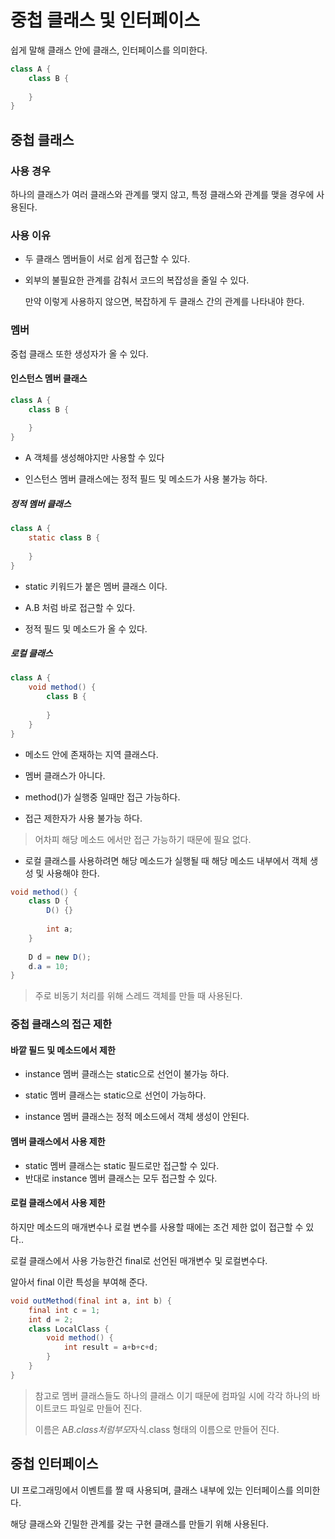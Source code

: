 # 중첩 클래스 및 인터페이스

쉽게 말해 클래스 안에 클래스, 인터페이스를 의미한다.

``` java
class A {
    class B {
        
    }
}
```

## 중첩 클래스

### 사용 경우

하나의 클래스가 여러 클래스와 관계를 맺지 않고, 특정 클래스와 관계를 맺을 경우에 사용된다.

### 사용 이유

- 두 클래스 멤버들이 서로 쉽게 접근할 수 있다.

- 외부의 불필요한 관계를 감춰서 코드의 복잡성을 줄일 수 있다.

  만약 이렇게 사용하지 않으면, 복잡하게 두 클래스 간의 관계를 나타내야 한다.

### 멤버

중첩 클래스 또한 생성자가 올 수 있다.

#### 인스턴스 멤버 클래스

``` java
class A {
    class B {
        
    }
}
```

- A 객체를 생성해야지만 사용할 수 있다

- 인스턴스 멤버 클래스에는 정적 필드 및 메소드가 사용 불가능 하다.

##### 정적 멤버 클래스

``` java
class A {
    static class B {
        
    }
}
```

- static 키워드가 붙은 멤버 클래스 이다.

- A.B 처럼 바로 접근할 수 있다.

- 정적 필드 및 메소드가 올 수 있다.

##### 로컬 클래스

``` java
class A {
    void method() {
        class B {
            
        }
    }
}
```

- 메소드 안에 존재하는 지역 클래스다.

- 멤버 클래스가 아니다.

- method()가 실행중 일때만 접근 가능하다.

- 접근 제한자가 사용 불가능 하다.

> 어차피 해당 메소드 에서만 접근 가능하기 때문에 필요 없다.

- 로컬 클래스를 사용하려면 해당 메소드가 실행될 때 해당 메소드 내부에서 객체 생성 및 사용해야 한다.

``` java
void method() {
    class D {
        D() {}
        
        int a;
    }
    
    D d = new D();
    d.a = 10;
}
```

> 주로 비동기 처리를 위해 스레드 객체를 만들 때 사용된다.

### 중첩 클래스의 접근 제한

#### 바깥 필드 및 메소드에서 제한

- instance 멤버 클래스는 static으로 선언이 불가능 하다.

- static 멤버 클래스는 static으로 선언이 가능하다.

- instance 멤버 클래스는 정적 메소드에서 객체 생성이 안된다.

#### 멤버 클래스에서 사용 제한

- static 멤버 클래스는 static 필드로만 접근할 수 있다.
- 반대로 instance 멤버 클래스는 모두 접근할 수 있다.

#### 로컬 클래스에서 사용 제한

하지만 메소드의 매개변수나 로컬 변수를 사용할 때에는 조건 제한 없이 접근할 수 있다..

로컬 클래스에서 사용 가능한건 final로 선언된 매개변수 및 로컬변수다.

알아서 final 이란 특성을 부여해 준다.

``` java
void outMethod(final int a, int b) {
    final int c = 1;
    int d = 2;
    class LocalClass {
        void method() {
            int result = a+b+c+d;
        }
    }
}
```

> 참고로 멤버 클래스들도 하나의 클래스 이기 때문에 컴파일 시에 각각 하나의 바이트코드 파일로 만들어 진다.
>
> 이름은 A$B.class 처럼 부모$자식.class 형태의 이름으로 만들어 진다.

## 중첩 인터페이스

UI 프로그래밍에서 이벤트를 짤 때 사용되며, 클래스 내부에 있는 인터페이스를 의미한다.

해당 클래스와 긴밀한 관계를 갖는 구현 클래스를 만들기 위해 사용된다.